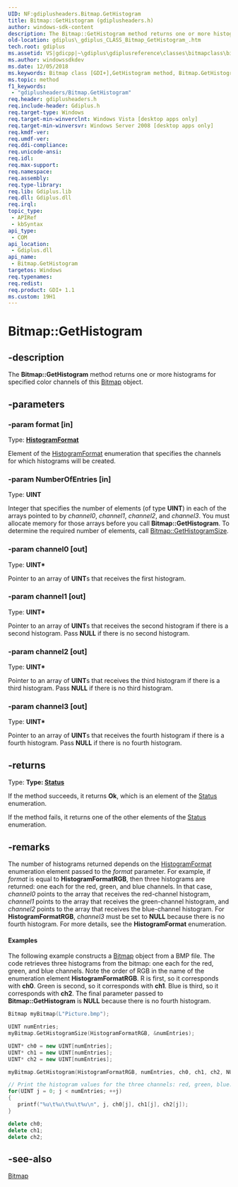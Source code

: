 ```yaml
---
UID: NF:gdiplusheaders.Bitmap.GetHistogram
title: Bitmap::GetHistogram (gdiplusheaders.h)
author: windows-sdk-content
description: The Bitmap::GetHistogram method returns one or more histograms for specified color channels of this Bitmap object.
old-location: gdiplus\_gdiplus_CLASS_Bitmap_GetHistogram_.htm
tech.root: gdiplus
ms.assetid: VS|gdicpp|~\gdiplus\gdiplusreference\classes\bitmapclass\bitmapgethistogrammethods\gethistogram.htm
ms.author: windowssdkdev
ms.date: 12/05/2018
ms.keywords: Bitmap class [GDI+],GetHistogram method, Bitmap.GetHistogram, Bitmap::GetHistogram, GetHistogram, GetHistogram method [GDI+], GetHistogram method [GDI+],Bitmap class, _gdiplus_CLASS_Bitmap_GetHistogram_, gdiplus._gdiplus_CLASS_Bitmap_GetHistogram_
ms.topic: method
f1_keywords: 
 - "gdiplusheaders/Bitmap.GetHistogram"
req.header: gdiplusheaders.h
req.include-header: Gdiplus.h
req.target-type: Windows
req.target-min-winverclnt: Windows Vista [desktop apps only]
req.target-min-winversvr: Windows Server 2008 [desktop apps only]
req.kmdf-ver: 
req.umdf-ver: 
req.ddi-compliance: 
req.unicode-ansi: 
req.idl: 
req.max-support: 
req.namespace: 
req.assembly: 
req.type-library: 
req.lib: Gdiplus.lib
req.dll: Gdiplus.dll
req.irql: 
topic_type:
 - APIRef
 - kbSyntax
api_type:
 - COM
api_location:
 - Gdiplus.dll
api_name:
 - Bitmap.GetHistogram
targetos: Windows
req.typenames: 
req.redist: 
req.product: GDI+ 1.1
ms.custom: 19H1
---
```


# Bitmap::GetHistogram


## -description


The <b>Bitmap::GetHistogram</b> method returns one or more histograms for specified color channels of this <a href="https://docs.microsoft.com/windows/desktop/api/gdiplusheaders/nl-gdiplusheaders-bitmap">Bitmap</a> object.


## -parameters




### -param format [in]

Type: <b><a href="https://docs.microsoft.com/windows/desktop/api/gdipluscolormatrix/ne-gdipluscolormatrix-histogramformat">HistogramFormat</a></b>

Element of the <a href="https://docs.microsoft.com/windows/desktop/api/gdipluscolormatrix/ne-gdipluscolormatrix-histogramformat">HistogramFormat</a> enumeration that specifies the channels for which histograms will be created.


### -param NumberOfEntries [in]

Type: <b>UINT</b>

Integer that specifies the number of elements (of type <b>UINT</b>) in each of the arrays pointed to by <i>channel0</i>, <i>channel1</i>, <i>channel2</i>, and <i>channel3</i>. You must allocate memory for those arrays before you call <b>Bitmap::GetHistogram</b>. To determine the required number of elements, call <a href="https://docs.microsoft.com/windows/desktop/api/gdiplusheaders/nf-gdiplusheaders-bitmap-gethistogramsize">Bitmap::GetHistogramSize</a>.


### -param channel0 [out]

Type: <b>UINT*</b>

Pointer to an array of <b>UINT</b>s that receives the first histogram.


### -param channel1 [out]

Type: <b>UINT*</b>

Pointer to an array of <b>UINT</b>s that receives the second histogram if there is a second histogram. Pass <b>NULL</b> if there is no second histogram.


### -param channel2 [out]

Type: <b>UINT*</b>

Pointer to an array of <b>UINT</b>s that receives the third histogram if there is a third histogram. Pass <b>NULL</b> if there is no third histogram.


### -param channel3 [out]

Type: <b>UINT*</b>

Pointer to an array of <b>UINT</b>s that receives the fourth histogram if there is a fourth histogram. Pass <b>NULL</b> if there is no fourth histogram.


## -returns



Type: <strong>Type: <b><a href="https://docs.microsoft.com/windows/desktop/api/gdiplustypes/ne-gdiplustypes-status">Status</a></b>
</strong>

If the method succeeds, it returns <b>Ok</b>, which is an element of the 
						<a href="https://docs.microsoft.com/windows/desktop/api/gdiplustypes/ne-gdiplustypes-status">Status</a> enumeration.

If the method fails, it returns one of the other elements of the 
						<a href="https://docs.microsoft.com/windows/desktop/api/gdiplustypes/ne-gdiplustypes-status">Status</a> enumeration.




## -remarks



The number of histograms returned depends on the <a href="https://docs.microsoft.com/windows/desktop/api/gdipluscolormatrix/ne-gdipluscolormatrix-histogramformat">HistogramFormat</a> enumeration element passed to the <i>format</i> parameter. For example, if <i>format</i> is equal to <b>HistogramFormatRGB</b>, then three histograms are returned: one each for the red, green, and blue channels. In that case, <i>channel0</i> points to the array that receives the red-channel histogram, <i>channel1</i> points to the array that receives the green-channel histogram, and <i>channel2</i> points to the array that receives the blue-channel histogram. For <b>HistogramFormatRGB</b>, <i>channel3</i> must be set to <b>NULL</b> because there is no fourth histogram. For more details, see the <b>HistogramFormat</b> enumeration.


#### Examples



The following example constructs a <a href="https://docs.microsoft.com/windows/desktop/api/gdiplusheaders/nl-gdiplusheaders-bitmap">Bitmap</a> object from a BMP file. The code retrieves three histograms from the bitmap: one each for the red, green, and blue channels. Note the order of RGB in the name of the enumeration element <b>HistogramFormatRGB</b>. R is first, so it corresponds with <b>ch0</b>. Green is second, so it corresponds with <b>ch1</b>. Blue is third, so it corresponds with <b>ch2</b>. The final parameter passed to <b>Bitmap::GetHistogram</b> is <b>NULL</b> because there is no fourth histogram.


```cpp
Bitmap myBitmap(L"Picture.bmp");

UINT numEntries;
myBitmap.GetHistogramSize(HistogramFormatRGB, &numEntries);

UINT* ch0 = new UINT[numEntries];
UINT* ch1 = new UINT[numEntries];
UINT* ch2 = new UINT[numEntries];

myBitmap.GetHistogram(HistogramFormatRGB, numEntries, ch0, ch1, ch2, NULL);

// Print the histogram values for the three channels: red, green, blue.
for(UINT j = 0; j < numEntries; ++j)
{
   printf("%u\t%u\t%u\t%u\n", j, ch0[j], ch1[j], ch2[j]);
}

delete ch0;
delete ch1;
delete ch2;
```





## -see-also




<a href="https://docs.microsoft.com/windows/desktop/api/gdiplusheaders/nl-gdiplusheaders-bitmap">Bitmap</a>
 

 

